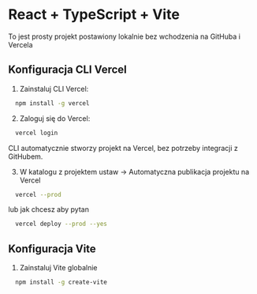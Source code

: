 # React + TypeScript + Vite

To jest prosty projekt postawiony lokalnie bez wchodzenia na GitHuba i Vercela


## Konfiguracja CLI Vercel

1. Zainstaluj CLI Vercel:
````bash
  npm install -g vercel
````
2. Zaloguj się do Vercel:
````bash
  vercel login
````
CLI automatycznie stworzy projekt na Vercel, bez potrzeby integracji z GitHubem.

3. W katalogu z projektem ustaw -> Automatyczna publikacja projektu na Vercel
````bash
  vercel --prod
````
lub jak chcesz aby pytan 
````bash
  vercel deploy --prod --yes
````


## Konfiguracja Vite
1. Zainstaluj Vite globalnie
````bash
  npm install -g create-vite
````